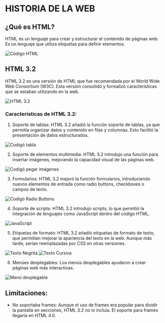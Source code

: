 # HISTORIA DE LA WEB


## ¿Qué es HTML?
HTML es un lenguaje para crear y estructurar el contenido de páginas web. Es un lenguaje que utiliza etiquetas para definir elementos.


![Código HTML](https://github.com/DavidInie/SMX2-M8UF1A1-HistoriaWeb-HTML-3.2-o-TemaExpuesto-David-Iniesta/blob/main/Captura%20de%20pantalla%202024-10-03%20094141.png "Foto código HTML")


## HTML 3.2


HTML 3.2 es una versión de HTML que fue recomendada por el World Wide Web Consortium (W3C). Esta versión consolidó y formalizó características que se estaban utilizando en la web. 


![HTML 3.2](https://github.com/DavidInie/SMX2-M8UF1A1-HistoriaWeb-HTML-3.2-o-TemaExpuesto-David-Iniesta/blob/main/Captura%20de%20pantalla%202024-10-03%20094912.png "HTML 3.2")


### Características de HTML 3.2:


1. Soporte de tablas: HTML 3.2 añadió la función soporte de tablas, ya que permitía organizar datos y contenido en filas y columnas. Esto facilitó la presentación de datos estructurados.


![Codigó tabla](https://github.com/DavidInie/SMX2-M8UF1A1-HistoriaWeb-HTML-3.2-o-TemaExpuesto-David-Iniesta/blob/main/Captura%20de%20pantalla%202024-10-03%20095458.png "Codigó tabla")


2. Soporte de elementos multimedia: HTML 3.2 introdujo una función para insertar imágenes, mejorando la capacidad visual de las páginas web.


![Codigó pegar imágenes](https://github.com/DavidInie/SMX2-M8UF1A1-HistoriaWeb-HTML-3.2-o-TemaExpuesto-David-Iniesta/blob/main/Captura%20de%20pantalla%202024-10-03%20095207.png "Codigó pegar imágenes")


3. Formularios: HTML 3.2 mejoró la función formularios, introduciendo nuevos elementos de entrada como radio buttons, checkboxes o campos de texto.


![Codigó Radio Buttons](https://github.com/DavidInie/SMX2-M8UF1A1-HistoriaWeb-HTML-3.2-o-TemaExpuesto-David-Iniesta/blob/main/Captura%20de%20pantalla%202024-10-03%20095648.png "Codigó Radio Buttons")


4. Soporte de scripts: HTML 3.2 introdujo scripts, lo que permitió la integración de lenguajes como JavaScript dentro del código HTML.


![JavaScript](https://github.com/DavidInie/SMX2-M8UF1A1-HistoriaWeb-HTML-3.2-o-TemaExpuesto-David-Iniesta/blob/main/Captura%20de%20pantalla%202024-10-03%20095907.png "JavaScript")


5. Etiquetas de formato: HTML 3.2 añadió etiquetas de formato de texto, que permitían mejorar la apariencia del texto en la web. Aunque más tarde, serían reemplazadas por CSS en otras versiones.


![Texto Negrita](https://github.com/DavidInie/SMX2-M8UF1A1-HistoriaWeb-HTML-3.2-o-TemaExpuesto-David-Iniesta/blob/main/Captura%20de%20pantalla%202024-10-03%20100122.png "Texto Negrita")
![Texto Cursiva](https://github.com/DavidInie/SMX2-M8UF1A1-HistoriaWeb-HTML-3.2-o-TemaExpuesto-David-Iniesta/blob/main/Captura%20de%20pantalla%202024-10-03%20100149.png "Texto Cursiva")

6. Menúes desplegables: Los menús desplegables ayudaron a crear páginas web más interactivas.


![Menú desplegable](https://github.com/DavidInie/SMX2-M8UF1A1-HistoriaWeb-HTML-3.2-o-TemaExpuesto-David-Iniesta/blob/main/Captura%20de%20pantalla%202024-10-03%20100338.png "Menú desplegable")


## Limitaciones:
* No soportaba frames: Aunque el uso de frames era popular para dividir la pantalla en secciones, HTML 3.2 no lo incluía. El soporte para frames llegaría en HTML 4.0.
